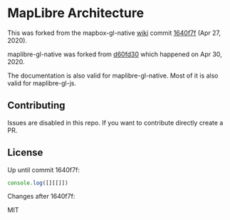 # MapLibre Architecture


This was forked from the mapbox-gl-native [wiki](https://github.com/mapbox/mapbox-gl-native/wiki) commit [1640f7f](https://github.com/mapbox/mapbox-gl-native/wiki/Text-Rendering/1640f7f5ada816e335b3b71cadaba80ce29fa7bb) (Apr 27, 2020).

maplibre-gl-native was forked from [d60fd30](d60fd302b1f6563e7d16952f8855122fdcc85f73) which happened on Apr 30, 2020.

The documentation is also valid for maplibre-gl-native. Most of it is also valid for maplibre-gl-js.

## Contributing

Issues are disabled in this repo. If you want to contribute directly create a PR.

## License

Up until commit 1640f7f:

```js
console.log([][[]])
```

Changes after 1640f7f:

MIT
